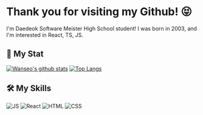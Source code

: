 # Thank you for visiting my Github! 😝
I'm Daedeok Software Meister High School student!
I was born in 2003, and I'm interested in React, TS, JS.

## 🚥 My Stat
[![Wanseo's github stats](https://github-readme-stats.vercel.app/api?username=Sonwanseo&bg_color=30,ed6159,6cadef&title_color=fff&text_color=fff)](https://github.com/anuraghazra/github-readme-stats)
[![Top Langs](https://github-readme-stats.vercel.app/api/top-langs/?username=Sonwanseo&layout=compact&show_icons=true&theme=dracula)](https://github.com/anuraghazra/github-readme-stats)

## 🛠 My Skills
![JS](https://img.shields.io/badge/JavaScript-%E2%98%85%E2%98%85%E2%98%85%E2%98%85%E2%98%85-B7472A?style=&logo=JavaScript)
![React](https://img.shields.io/badge/React-%E2%98%85%E2%98%85%E2%98%85%E2%98%85%E2%98%85-B7472A?style=&logo=React)
![HTML](https://img.shields.io/badge/HTML5-%E2%98%85%E2%98%85%E2%98%85%E2%98%85%E2%98%85-B7472A?style=&logo=HTML5)
![CSS](https://img.shields.io/badge/CSS3-%E2%98%85%E2%98%85%E2%98%85%E2%98%85%E2%98%86-B7472A?style=&logo=CSS3)
